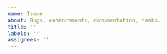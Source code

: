 ```yaml
---
name: Issue
about: Bugs, enhancements, documentation, tasks.
title: ''
labels: ''
assignees: ''
---
```


<!--
Thanks for raising a Spring Boot issue. Please take the time to review the following
categories as some of them do not apply here.

🙅 "Please DO NOT Raise an Issue" Cases
- Question
STOP!! Please ask questions about how to use something, or to understand why something isn't
working as you expect it to, on Stack Overflow using the spring-boot tag.
- Security Vulnerability
STOP!! Please don't raise security vulnerabilities here. Head over to https://spring.io/security-policy to learn how to disclose them responsibly.
- Managed Dependency Upgrade
You DO NOT need to raise an issue for a managed dependency version upgrade as there's a semi-automatic process for checking managed dependencies for new versions before a release. BUT pull requests for upgrades that are more involved than just a version property change are still most welcome.
- With an Immediate Pull Request
An issue will be closed as a duplicate of the immediate pull request, so you don't have to raise an issue if you plan to create a pull request immediately.

🐞 Bug report (please don't include this emoji/text, just add your details)
Please provide details of the problem, including the version of Spring Boot that you
are using. If possible, please provide a test case or sample application that reproduces
the problem. This makes it much easier for us to diagnose the problem and to verify that
we have fixed it.

🎁 Enhancement (please don't include this emoji/text, just add your details)
Please start by describing the problem that you are trying to solve. There may already
be a solution, or there may be a way to solve it that you hadn't considered.


TIP: You can always edit your issue if it isn't formatted correctly.
     See https://guides.github.com/features/mastering-markdown 
-->
